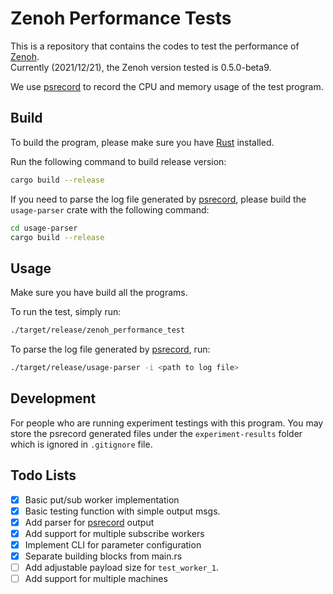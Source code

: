 # Zenoh Performance Tests

This is a repository that contains the codes to test the performance of [Zenoh](https://zenoh.io/).  
Currently (2021/12/21), the Zenoh version tested is 0.5.0-beta9.

We use [psrecord](https://github.com/astrofrog/psrecord) to record the CPU and memory usage of the test program.

## Build

To build the program, please make sure you have [Rust](https://www.rust-lang.org/) installed.

Run the following command to build release version:
```bash
cargo build --release
```

If you need to parse the log file generated by [psrecord](https://github.com/astrofrog/psrecord), please build the `usage-parser` crate with the following command:
```bash
cd usage-parser
cargo build --release
```

## Usage

Make sure you have build all the programs.

To run the test, simply run:
```bash
./target/release/zenoh_performance_test
```

To parse the log file generated by [psrecord](https://github.com/astrofrog/psrecord), run:
```bash
./target/release/usage-parser -i <path to log file>
```

## Development

For people who are running experiment testings with this program. You may store the psrecord generated files under the `experiment-results` folder which is ignored in `.gitignore` file.

## Todo Lists
- [x] Basic put/sub worker implementation
- [x] Basic testing function with simple output msgs.
- [x] Add parser for [psrecord](https://github.com/astrofrog/psrecord) output
- [x] Add support for multiple subscribe workers
- [x] Implement CLI for parameter configuration   
- [x] Separate building blocks from main.rs 
- [ ] Add adjustable payload size for `test_worker_1`.
- [ ] Add support for multiple machines